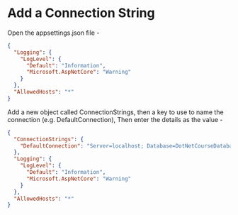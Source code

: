 # Add a Connection String

Open the appsettings.json file -

```json
{
  "Logging": {
    "LogLevel": {
      "Default": "Information",
      "Microsoft.AspNetCore": "Warning"
    }
  },
  "AllowedHosts": "*"
}
```

Add a new object called ConnectionStrings, then a key to use to name the connection (e.g. DefaultConnection),
Then enter the details as the value -

```json
{
  "ConnectionStrings": {
    "DefaultConnection": "Server=localhost; Database=DotNetCourseDatabase; Trusted_Connection=false; TrustServerCertificate=True; User Id=sa; Password=password1;"
  },
  "Logging": {
    "LogLevel": {
      "Default": "Information",
      "Microsoft.AspNetCore": "Warning"
    }
  },
  "AllowedHosts": "*"
}
```